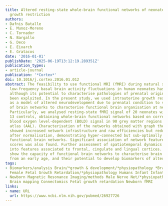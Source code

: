 ```yaml
---
title: Altered resting-state whole-brain functional networks of neonates with intrauterine
  growth restriction
authors:
- Dafnis Batalle
- E. Munoz-Moreno
- C. Tornador
- N. Bargallo
- G. Deco
- E. Eixarch
- E. Gratacos
date: '2016-01-01'
publishDate: '2025-06-19T13:12:19.289351Z'
publication_types:
- article-journal
publication: '*Cortex*'
doi: 10.1016/j.cortex.2016.01.012
abstract: The feasibility to use functional MRI (fMRI) during natural sleep to assess
  low-frequency basal brain activity fluctuations in human neonates has been demonstrated,
  although its potential to characterise pathologies of prenatal origin has not yet
  been exploited. In the present study, we used intrauterine growth restriction (IUGR)
  as a model of altered neurodevelopment due to prenatal condition to show the suitability
  of brain networks to characterise functional brain organisation at neonatal age.
  Particularly, we analysed resting-state fMRI signal of 20 neonates with IUGR and
  13 controls, obtaining whole-brain functional networks based on correlations of
  blood oxygen level-dependent (BOLD) signal in 90 grey matter regions of an anatomical
  atlas (AAL). Characterisation of the networks obtained with graph theoretical features
  showed increased network infrastructure and raw efficiencies but reduced efficiency
  after normalisation, demonstrating hyper-connected but sub-optimally organised IUGR
  functional brain networks. Significant association of network features with neurobehavioral
  scores was also found. Further assessment of spatiotemporal dynamics displayed alterations
  into features associated to frontal, cingulate and lingual cortices. These findings
  show the capacity of functional brain networks to characterise brain reorganisation
  from an early age, and their potential to develop biomarkers of altered neurodevelopment.
tags:
- Biomarkers/analysis Brain/*growth & development/*physiopathology *Brain Mapping
  Female Fetal Growth Retardation/*physiopathology Humans Infant Infant
- Newborn Magnetic Resonance Imaging/methods Male Nerve Net/*physiopathology Rest/*physiology
  Brain mapping Connectomics Fetal growth retardation Newborn fMRI
links:
- name: URL
  url: https://www.ncbi.nlm.nih.gov/pubmed/26927726
---
```

